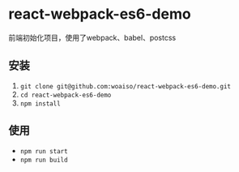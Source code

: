 # react-webpack-es6-demo

前端初始化项目，使用了webpack、babel、postcss

## 安装
1. `git clone git@github.com:woaiso/react-webpack-es6-demo.git`
2. `cd react-webpack-es6-demo`
3. `npm install`

## 使用
+ `npm run start`
+ `npm run build`
